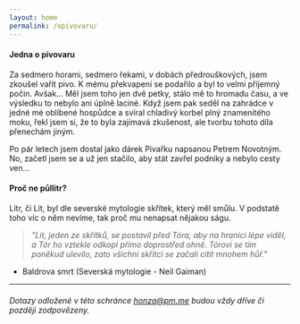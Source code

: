 ```yaml
---
layout: home
permalink: /opivovaru/
---
```


#### Jedna o pivovaru

Za sedmero horami, sedmero řekami, v dobách předrouškových, jsem zkoušel vařit pivo. K mému překvapení se podařilo a byl to velmi příjemný počin. Avšak... Měl jsem toho jen dvě petky, stálo mě to hromadu času, a ve výsledku to nebylo ani úplně laciné. Když jsem pak seděl na zahrádce v jedné mé oblíbené hospůdce a svíral chladivý korbel plný znamenitého moku, řekl jsem si, že to byla zajímavá zkušenost, ale tvorbu tohoto díla přenechám jiným.

Po pár letech jsem dostal jako dárek Pivařku napsanou Petrem Novotným. No, začetl jsem se a už jen stačilo, aby stát zavřel podniky a nebylo cesty ven...

#### Proč ne půllitr?

Litr, či Lit, byl dle severské mytologie skřítek, který měl smůlu. V podstatě toho víc o něm nevíme, tak proč mu nenapsat nějakou ságu.

> *"Lit, jeden ze skřítků, se postavil před Tóra, aby na hranici lépe viděl, a Tór ho vztekle odkopl přímo doprostřed ohně. Tórovi se tím poněkud ulevilo, zato všichni skřítci se začali cítit mnohem hůř."*
- Baldrova smrt (Severská mytologie - Neil Gaiman)

***

###### Dotazy odložené v této schránce <honza@pm.me> budou vždy dříve či později zodpovězeny.
